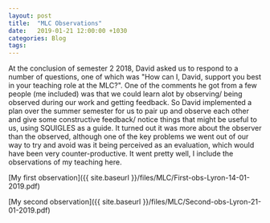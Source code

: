 ```yaml
---
layout: post
title:  "MLC Observations"
date:   2019-01-21 12:00:00 +1030
categories: Blog
tags:
---
```


At the conclusion of semester 2 2018, David asked us to respond to a number of questions, one of which was "How can I, David, support you best in your teaching role at the MLC?". One of the comments he got from a few people (me included) was that we could learn alot by observing/ being observed during our work and getting feedback. So David implemented a plan over the summer semester for us to pair up and observe each other and give some constructive feedback/ notice things that might be useful to us, using SQUIGLES as a guide. It turned out it was more about the observer than the observed, although one of the key problems we went out of our way to try and avoid was it being perceived as an evaluation, which would have been very counter-productive. It went pretty well, I include the observations of my teaching here.

[My first observation]({{ site.baseurl }}/files/MLC/First-obs-Lyron-14-01-2019.pdf)

[My second observation]({{ site.baseurl }}/files/MLC/Second-obs-Lyron-21-01-2019.pdf)